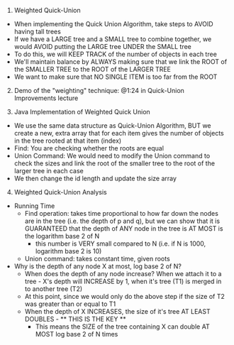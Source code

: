<!-- Improvement on Quick Find and Quick Union Algorithms --> 

1. Weighted Quick-Union
  - When implementing the Quick Union Algorithm, take steps to AVOID having tall trees 
  - If we have a LARGE tree and a SMALL tree to combine together, we would AVOID putting the LARGE tree UNDER the SMALL tree 
  - To do this, we will KEEP TRACK of the number of objects in each tree 
  - We'll maintain balance by ALWAYS making sure that we link the ROOT of the SMALLER TREE to the ROOT of the LARGER TREE 
  - We want to make sure that NO SINGLE ITEM is too far from the ROOT
  
2. Demo of the "weighting" technique: @1:24 in Quick-Union Improvements lecture 

3. Java Implementation of Weighted Quick Union
  - We use the same data structure as Quick-Union Algorithm, BUT we create a new, extra array that for each item gives the number of objects in the tree rooted at that item (index)
  - Find: You are checking whether the roots are equal 
  - Union Command: We would need to modify the Union command to check the sizes and link the root of the smaller tree to the root of the larger tree in each case 
  - We then change the id length and update the size array 
  
4. Weighted Quick-Union Analysis
  - Running Time
    - Find operation: takes time proportional to how far down the nodes are in the tree (i.e. the depth of p and q), but we can show that it is GUARANTEED that the depth of ANY node in the tree is AT MOST is the logarithm base 2 of N 
      - this number is VERY small compared to N (i.e. if N is 1000, logarithm base 2 is 10)
    - Union command: takes constant time, given roots 
  - Why is the depth of any node X at most, log base 2 of N?
    - When does the depth of any node increase? When we attach it to a tree - X's depth will INCREASE by 1, when it's tree (T1) is merged in to another tree (T2)
    - At this point, since we would only do the above step if the size of T2 was greater than or equal to T1 
    - When the depth of X INCREASES, the size of it's tree AT LEAST DOUBLES - ** THIS IS THE KEY ** 
      - This means the SIZE of the tree containing X can double AT MOST log base 2 of N times 